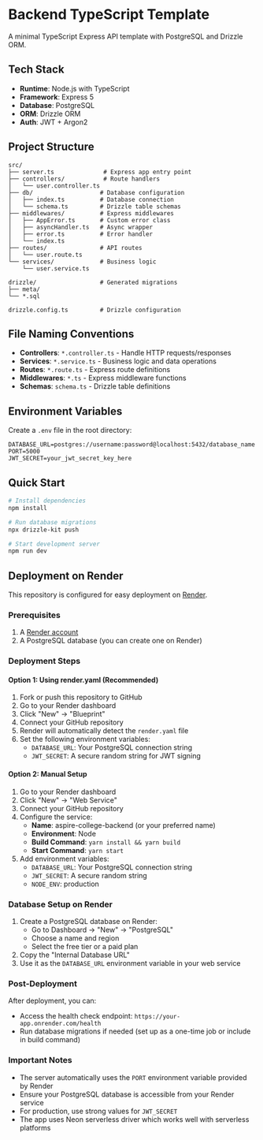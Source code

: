 # Backend TypeScript Template

A minimal TypeScript Express API template with PostgreSQL and Drizzle ORM.

## Tech Stack

- **Runtime**: Node.js with TypeScript
- **Framework**: Express 5
- **Database**: PostgreSQL
- **ORM**: Drizzle ORM
- **Auth**: JWT + Argon2

## Project Structure

```
src/
├── server.ts              # Express app entry point
├── controllers/           # Route handlers
│   └── user.controller.ts
├── db/                   # Database configuration
│   ├── index.ts          # Database connection
│   └── schema.ts         # Drizzle table schemas
├── middlewares/          # Express middlewares
│   ├── AppError.ts       # Custom error class
│   ├── asyncHandler.ts   # Async wrapper
│   ├── error.ts          # Error handler
│   └── index.ts
├── routes/               # API routes
│   └── user.route.ts
└── services/             # Business logic
    └── user.service.ts

drizzle/                  # Generated migrations
├── meta/
└── *.sql

drizzle.config.ts         # Drizzle configuration
```

## File Naming Conventions

- **Controllers**: `*.controller.ts` - Handle HTTP requests/responses
- **Services**: `*.service.ts` - Business logic and data operations
- **Routes**: `*.route.ts` - Express route definitions
- **Middlewares**: `*.ts` - Express middleware functions
- **Schemas**: `schema.ts` - Drizzle table definitions

## Environment Variables

Create a `.env` file in the root directory:

```env
DATABASE_URL=postgres://username:password@localhost:5432/database_name
PORT=5000
JWT_SECRET=your_jwt_secret_key_here
```

## Quick Start

```bash
# Install dependencies
npm install

# Run database migrations
npx drizzle-kit push

# Start development server
npm run dev
```

## Deployment on Render

This repository is configured for easy deployment on [Render](https://render.com).

### Prerequisites

1. A [Render account](https://render.com)
2. A PostgreSQL database (you can create one on Render)

### Deployment Steps

#### Option 1: Using render.yaml (Recommended)

1. Fork or push this repository to GitHub
2. Go to your Render dashboard
3. Click "New" → "Blueprint"
4. Connect your GitHub repository
5. Render will automatically detect the `render.yaml` file
6. Set the following environment variables:
   - `DATABASE_URL`: Your PostgreSQL connection string
   - `JWT_SECRET`: A secure random string for JWT signing

#### Option 2: Manual Setup

1. Go to your Render dashboard
2. Click "New" → "Web Service"
3. Connect your GitHub repository
4. Configure the service:
   - **Name**: aspire-college-backend (or your preferred name)
   - **Environment**: Node
   - **Build Command**: `yarn install && yarn build`
   - **Start Command**: `yarn start`
5. Add environment variables:
   - `DATABASE_URL`: Your PostgreSQL connection string
   - `JWT_SECRET`: A secure random string
   - `NODE_ENV`: production

### Database Setup on Render

1. Create a PostgreSQL database on Render:
   - Go to Dashboard → "New" → "PostgreSQL"
   - Choose a name and region
   - Select the free tier or a paid plan
2. Copy the "Internal Database URL" 
3. Use it as the `DATABASE_URL` environment variable in your web service

### Post-Deployment

After deployment, you can:
- Access the health check endpoint: `https://your-app.onrender.com/health`
- Run database migrations if needed (set up as a one-time job or include in build command)

### Important Notes

- The server automatically uses the `PORT` environment variable provided by Render
- Ensure your PostgreSQL database is accessible from your Render service
- For production, use strong values for `JWT_SECRET`
- The app uses Neon serverless driver which works well with serverless platforms
